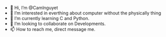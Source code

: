 - 👋 Hi, I’m @Camlnguyet
- 👀 I’m interested in everthing about computer without the physically thing
- 🌱 I’m currently learning C and Python.
- 💞️ I’m looking to collaborate on Developments.
- 📫 How to reach me, direct message me.

<!---
Camlnguyet/Camlnguyet is a ✨ special ✨ repository because its `README.md` (this file) appears on your GitHub profile.
You can click the Preview link to take a look at your changes.
--->
